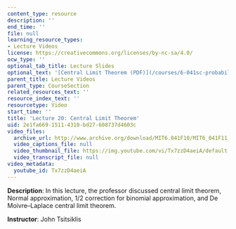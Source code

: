 ```yaml
---
content_type: resource
description: ''
end_time: ''
file: null
learning_resource_types:
- Lecture Videos
license: https://creativecommons.org/licenses/by-nc-sa/4.0/
ocw_type: ''
optional_tab_title: Lecture Slides
optional_text: '[Central Limit Theorem (PDF)](/courses/6-041sc-probabilistic-systems-analysis-and-applied-probability-fall-2013/resources/mit6_041scf13_l20)'
parent_title: Lecture Videos
parent_type: CourseSection
related_resources_text: ''
resource_index_text: ''
resourcetype: Video
start_time: ''
title: 'Lecture 20: Central Limit Theorem'
uid: 2e1fa669-1511-4310-bd27-608737d4603c
video_files:
  archive_url: http://www.archive.org/download/MIT6.041F10/MIT6_041F11_lec20_300k.mp4
  video_captions_file: null
  video_thumbnail_file: https://img.youtube.com/vi/Tx7zzD4aeiA/default.jpg
  video_transcript_file: null
video_metadata:
  youtube_id: Tx7zzD4aeiA
---
```


**Description**: In this lecture, the professor discussed central limit theorem, Normal approximation, 1/2 correction for binomial approximation, and De Moivre–Laplace central limit theorem.

**Instructor**: John Tsitsiklis

